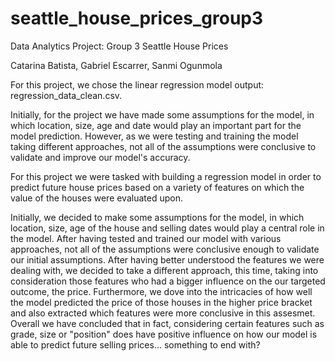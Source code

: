 # seattle_house_prices_group3
Data Analytics Project: Group 3 Seattle House Prices

Catarina Batista, Gabriel Escarrer, Sanmi Ogunmola

For this project, we chose the linear regression model output: regression_data_clean.csv.

Initially, for the project we have made some assumptions for the model, in which location, size, age and date would play an important part for the model prediction. However, as we were testing and training the model taking different approaches, not all of the assumptions were conclusive to validate and improve our model's accuracy.


For this project we were tasked with building a regression model in order to predict future house prices based on a variety of features on which the value of the houses were evaluated upon.

Initially, we decided to make some assumptions for the model, in which location, size, age of the house and selling dates would play a central role in the model. After having tested and trained our model with various approaches, not all of the assumptions were conclusive enough to validate our initial assumptions. After having better understood the features we were dealing with, we decided to take a different approach, this time, taking into consideration those features who had a bigger influence on the our targeted outcome, the price. Furthermore, we dove into the intricacies of how well the model predicted the price of those houses in the higher price bracket and also extracted which features were more conclusive in this assesmet. Overall we have concluded that in fact, considering certain features such as grade, size or "position" does have positive influence on how our model is able to predict future selling prices... something to end with?

